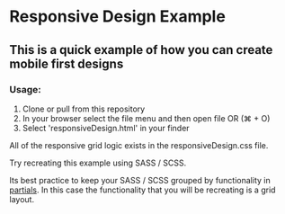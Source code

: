 # Responsive Design Example

## This is a quick example of how you can create mobile first designs

### Usage:

1. Clone or pull from this repository
2. In your browser select the file menu and then open file OR (&#8984; + O)
3. Select 'responsiveDesign.html' in your finder

All of the responsive grid logic exists in the responsiveDesign.css file.

Try recreating this example using SASS / SCSS.

Its best practice to keep your SASS / SCSS grouped by functionality in [partials](http://sass-lang.com/guide). In this case the functionality that you will be recreating is a grid layout.


